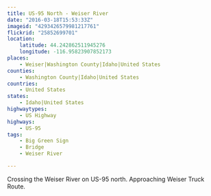 ```yaml
---
title: US-95 North - Weiser River
date: "2016-03-18T15:53:33Z"
imageid: "4293426579981217761"
flickrid: "25852699701"
location:
    latitude: 44.242862511945276
    longitude: -116.95823907852173
places:
    - Weiser|Washington County|Idaho|United States
counties:
    - Washington County|Idaho|United States
countries:
    - United States
states:
    - Idaho|United States
highwaytypes:
    - US Highway
highways:
    - US-95
tags:
    - Big Green Sign
    - Bridge
    - Weiser River

---
```

Crossing the Weiser River on US-95 north.  Approaching Weiser Truck Route.